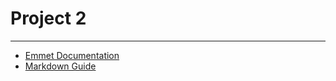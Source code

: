 
# Project 2
---
- [Emmet Documentation](https://docs.emmet.io/abbreviations/syntax/)
- [Markdown Guide](https://gist.github.com/cuonggt/9b7d08a597b167299f0d)